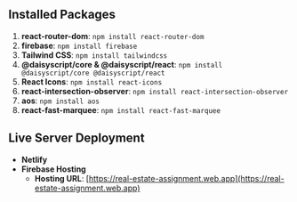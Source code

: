 ## Installed Packages

1. **react-router-dom**: `npm install react-router-dom`
2. **firebase**: `npm install firebase`
3. **Tailwind CSS**: `npm install tailwindcss`
4. **@daisyscript/core & @daisyscript/react**: `npm install @daisyscript/core @daisyscript/react`
5. **React Icons**: `npm install react-icons`
6. **react-intersection-observer**: `npm install react-intersection-observer`
7. **aos**: `npm install aos`
8. **react-fast-marquee**: `npm install react-fast-marquee`

## Live Server Deployment

- **Netlify**
- **Firebase Hosting**
  - **Hosting URL**: [https://real-estate-assignment.web.app](https://real-estate-assignment.web.app)
